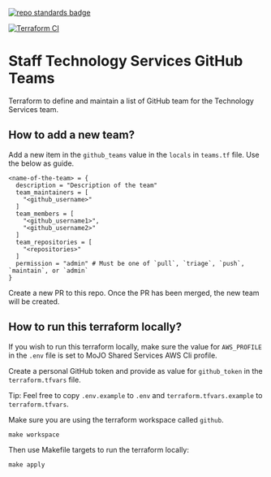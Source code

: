 [![repo standards badge](https://img.shields.io/badge/dynamic/json?color=blue&style=for-the-badge&logo=github&label=MoJ%20Compliant&query=%24.result&url=https%3A%2F%2Foperations-engineering-reports.cloud-platform.service.justice.gov.uk%2Fapi%2Fv1%2Fcompliant_public_repositories%2Fcloud-operations-github-actions)](https://operations-engineering-reports.cloud-platform.service.justice.gov.uk/public-github-repositories.html#cloud-operations-github-actions "Link to report")


[![Terraform CI](https://github.com/ministryofjustice/staff-technology-services-github-teams/actions/workflows/terraform-ci.yaml/badge.svg)](https://github.com/ministryofjustice/staff-technology-services-github-teams/actions/workflows/terraform-ci.yaml)

# Staff Technology Services GitHub Teams

Terraform to define and maintain a list of GitHub team for the Technology Services team.

## How to add a new team?

Add a new item in the `github_teams` value in the `locals` in `teams.tf` file. Use the below as guide.

```
<name-of-the-team> = {
  description = "Description of the team"
  team_maintainers = [
    "<github_username>"
  ]
  team_members = [
    "<github_username1>",
    "<github_username2>"
  ]
  team_repositories = [
    "<repositories>"
  ]
  permission = "admin" # Must be one of `pull`, `triage`, `push`, `maintain`, or `admin`
}
```

Create a new PR to this repo. Once the PR has been merged, the new team will be created.

## How to run this terraform locally?

If you wish to run this terraform locally, make sure the value for `AWS_PROFILE` in the `.env` file is set to MoJO Shared Services AWS Cli profile.

Create a personal GitHub token and provide as value for `github_token` in the `terraform.tfvars` file.

Tip: Feel free to copy `.env.example` to `.env` and `terraform.tfvars.example` to `terraform.tfvars`.

Make sure you are using the terraform workspace called `github`.

```
make workspace
```

Then use Makefile targets to run the terraform locally:

```
make apply
```
